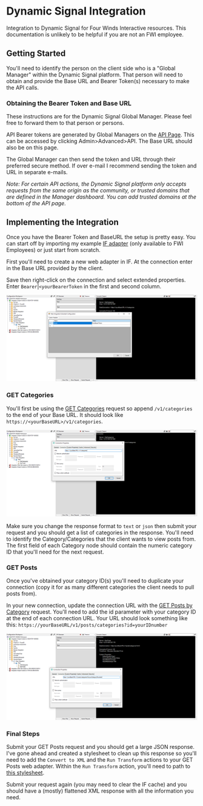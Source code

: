 # Dynamic Signal Integration

Integration to Dynamic Signal for Four Winds Interactive resources.  This documentation is unlikely to be helpful if you are not an FWI employee.

## Getting Started

You'll need to identify the person on the client side who is a "Global Manager" within the Dynamic Signal platform.  That person will need to obtain and provide the Base URL and Bearer Token(s) necessary to make the API calls.

### Obtaining the Bearer Token and Base URL

These instructions are for the Dynamic Signal Global Manager.  Please feel free to forward them to that person or persons.

API Bearer tokens are generated by Global Managers on the [API Page](https://urldefense.com/v3/__https:/vermeertest.voicestorm.com/manage/api__;!!ICUevlz5aoA!7CEf8DRLQI1s89--0K1NtclwahDUGGOJ79EFwGqxpeXV1Xi7GNeNKVcuwYy32gM$).  This can be accessed by clicking Admin>Advanced>API.  The Base URL should also be on this page.

The Global Manager can then send the token and URL through their preferred secure method.  If over e-mail I recommend sending the token and URL in separate e-mails.

*Note: For certain API actions, the Dynamic Signal platform only accepts requests from the same origin as the community, or trusted domains that are defined in the Manager dashboard. You can add trusted domains at the bottom of the API page.*

## Implementing the Integration

Once you have the Bearer Token and BaseURL the setup is pretty easy.  You can start off by importing my example [IF adapter](https://fourwindsinteractivehq-my.sharepoint.com/:u:/g/personal/will_karges_fourwindsinteractive_com/EYmcFj_ofO9Gnsqf5iDUA6MBzyMRvvVdCdrK_1Rz7KB3Mg?e=wopmgK) (only available to FWI Employees) or just start from scratch.

First you'll need to create a new web adapter in IF.  At the connection enter in the Base URL provided by the client.

Save then right-click on the connection and select extended properties.  Enter `Bearer`|`<yourBearerToken` in the first and second column.

![bearer-token.png](images/bearer-token.png)

### GET Categories

You'll first be using the [GET Categories](https://dev.dynamicsignal.com/api/Categories#get-categories) request so append `/v1/categories` to the end of your Base URL.  It should look like `https://<yourBaseURL>/v1/categories`.

![get-categories.png](images/get-categories.png)

Make sure you change the response format to `text` or `json` then submit your request and you should get a list of categories in the response.  You'll need to identify the Category/Categories that the client wants to view posts from.  The first field of each Category node should contain the numeric category ID that you'll need for the next request.

### GET Posts

Once you've obtained your category ID(s) you'll need to duplicate your connection (copy it for as many different categories the client needs to pull posts from).

In your new connection, update the connection URL with the [GET Posts by Category](https://dev.dynamicsignal.com/api/Categories#get-posts-categories) request.  You'll need to add the id parameter with your category ID at the end of each connection URL.  Your URL should look something like this: `https://yourBaseURL/v1/posts/categories?id=yourIDnumber`

![get-posts.png](images/get-posts.png)

### Final Steps

Submit your GET Posts request and you should get a large JSON response.  I've gone ahead and created a stylesheet to clean up this response so you'll need to add the `Convert to XML` and the `Run Transform` actions to your GET Posts web adapter.  Within the `Run Transform` action, you'll need to path to [this stylesheet](assets/DynamicSignalStylesheet.xsl).

Submit your request again (you may need to clear the IF cache) and you should have a (mostly) flattened XML response with all the information you need.